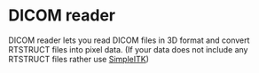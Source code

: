 # DICOM reader

DICOM reader lets you read DICOM files in 3D format and convert RTSTRUCT files into pixel data.
(If your data does not include any RTSTRUCT files rather use [SimpleITK](https://simpleitk.org/))
